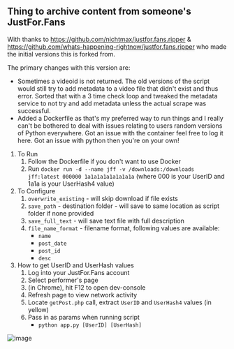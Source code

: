 ## Thing to archive content from someone's JustFor.Fans

With thanks to https://github.com/nichtmax/justfor.fans.ripper & https://github.com/whats-happening-rightnow/justfor.fans.ripper who made the initial versions this is forked from.

The primary changes with this version are:
- Sometimes a videoid is not returned. The old versions of the script would still try to add metadata to a video file that didn't exist and thus error. Sorted that with a 3 time check loop and tweaked the metadata service to not try and add metadata unless the actual scrape was successful.
- Added a Dockerfile as that's my preferred way to run things and I really can't be bothered to deal with issues relating to users random versions of Python everywhere. Got an issue with the container feel free to log it here. Got an issue with python then you're on your own!

1. To Run
    1. Follow the Dockerfile if you don't want to use Docker
    2. Run `docker run -d --name jff -v /downloads:/downloads jff:latest 000000 1a1a1a1a1a1a1a1a` (where 000 is your UserID and 1a1a is your UserHash4 value) 
2. To Configure
    1. `overwrite_existing` - will skip download if file exists
    2. `save_path` - destination folder - will save to same location as script folder if none provided
    3. `save_full_text` - will save text file with full description
    4. `file_name_format` - filename format, following values are available:
        * `name`
        * `post_date`
        * `post_id`
        * `desc`
3. How to get UserID and UserHash values
    1.  Log into your JustFor.Fans account
    2.  Select performer's page
    3.  (in Chrome), hit F12 to open dev-console
    4.  Refresh page to view network activity
    5.  Locate `getPost.php` call, extract `UserID` and `UserHash4` values (in yellow)
    6.  Pass in as params when running script
        * `python app.py [UserID] [UserHash]`

![image](https://user-images.githubusercontent.com/12958294/115130004-859a5580-9fa0-11eb-9275-235d4ec51967.png)
